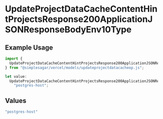 # UpdateProjectDataCacheContentHintProjectsResponse200ApplicationJSONResponseBodyEnv10Type

## Example Usage

```typescript
import {
  UpdateProjectDataCacheContentHintProjectsResponse200ApplicationJSONResponseBodyEnv10Type,
} from "@simplesagar/vercel/models/updateprojectdatacacheop.js";

let value:
  UpdateProjectDataCacheContentHintProjectsResponse200ApplicationJSONResponseBodyEnv10Type =
    "postgres-host";
```

## Values

```typescript
"postgres-host"
```
